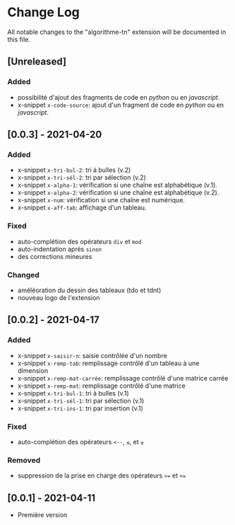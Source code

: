# Change Log

All notable changes to the "algorithme-tn" extension will be documented in this file.

## [Unreleased]

### Added

- possibilité d'ajout des fragments de code en _python_ ou en  _javascript_.
- x-snippet `x-code-source`: ajout d'un fragment de code en _python_ ou en _javascript_.

## [0.0.3] - 2021-04-20

### Added

- x-snippet `x-tri-bul-2`: tri à bulles (v.2)
- x-snippet `x-tri-sél-2`: tri par sélection (v.2)
- x-snippet `x-alpha-1`: vérification si une chaîne est alphabétique (v.1).
- x-snippet `x-alpha-2`: vérification si une chaîne est alphabétique (v.2).
- x-snippet `x-num`: vérification si une chaîne est numérique.
- x-snippet `x-aff-tab`: affichage d'un tableau.

### Fixed

- auto-complétion des opérateurs `div` et `mod`
- auto-indentation après `sinon`
- des corrections mineures

### Changed

- améléoration du dessin des tableaux (tdo et tdnt)
- nouveau logo de l'extension

## [0.0.2] - 2021-04-17

### Added

- x-snippet `x-saisir-n`: saisie contrôlée d'un nombre
- x-snippet `x-remp-tab`: remplissage contrôlé d'un tableau à une dimension
- x-snippet `x-remp-mat-carrée`: remplissage contrôlé d'une matrice carrée
- x-snippet `x-remp-mat`: remplissage contrôlé d'une matrice
- x-snippet `x-tri-bul-1`: tri à bulles (v.1)
- x-snippet `x-tri-sél-1`: tri par sélection (v.1)
- x-snippet `x-tri-ins-1`: tri par insertion (v.1)

### Fixed

- auto-complétion des opérateurs `<--`, `≤`, et `≥`

### Removed

- suppression de la prise en charge des opérateurs `>=` et `<=`

## [0.0.1] - 2021-04-11

- Première version
